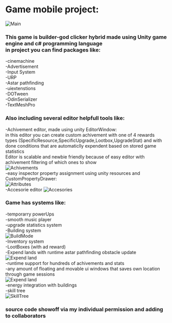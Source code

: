 <h1>Game mobile project:<br /></h1>

![Main](ReadmeResources/main_ss.png)<br />
<h3>This game is builder-god clicker hybrid made using Unity game engine and c# programming language<br />
in project you can find packages like:<br /></h3>

-cinemachine<br />
-Advertisement<br />
-Input System<br />
-URP<br />
-Astar pathfinding<br />
-uiextenstions<br />
-DOTween<br />
-OdinSerializer<br />
-TextMeshPro<br />
<h3>Also including several editor helpfull tools like:<br /></h3>

-Achivement editor, made using unity EditorWindow:<br />
in this editor you can create custom achivement with one of 4 rewards types (SpecificResource,SpecificUpgrade,Lootbox,UpgradeStat) and with done conditions that are automaticlly expendent based on stored game statistics<br />
Editor is scalable and newbie friendly because of easy editor with achivement filtering of which ones to show<br />
![Achivements](ReadmeResources/Achivements_ss.png)<br />
-easy inspector property assignment using unity resources and CustomPropertyDrawer:<br />
![Attributes](ReadmeResources/Attributes_ss.png)<br />
-Accesorie editor
![Accesories](ReadmeResources/Accesories_ss.png)<br />

<h3>Game has systems like:<br /></h3>

-temporarry powerUps<br />
-smooth music player<br />
-upgrade statistics system<br />
-Building system<br />
![BuildMode](ReadmeResources/buildmode_ss.png)<br />
-Inventory system<br />
-LootBoxes (with ad reward)<br />
-Expend lands with runtime astar pathfinding obstacle update <br /> 
![Expend land](ReadmeResources/ExpendLand_ss.png)<br />
-runtime support for hundreds of achivements and stats<br />
-any amount of floating and movable ui windows that saves own location through game sessions<br />
![Expend land](ReadmeResources/FloatingWindows_ss.png)<br />
-energy integration with buildings<br />
-skill tree<br />
![SkillTree](ReadmeResources/skillTree_ss.png)<br />

<h3> source code showoff via my individual permission and adding to collaborators </h3>
